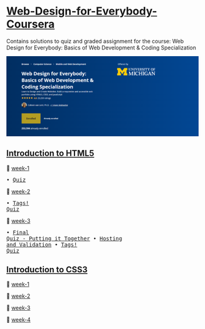# [Web-Design-for-Everybody-Coursera](https://www.coursera.org/specializations/web-design?)
Contains solutions to quiz and graded assignment for the course: Web Design for Everybody: Basics of Web Development &amp; Coding Specialization

![course image](/images/main.png)

## [Introduction to HTML5](https://github.com/santhosh-programmer/Web-Design-for-Everybody-Coursera/tree/main/Introduction-to-HTML5)
🎈 [week-1](https://github.com/santhosh-programmer/Web-Design-for-Everybody-Coursera/tree/main/Introduction-to-HTML5/week-1)<br><pre>
• [Quiz](https://github.com/santhosh-programmer/Web-Design-for-Everybody-Coursera/blob/main/Introduction-to-HTML5/week-1/quiz.md)</pre>

🎈 [week-2](https://github.com/santhosh-programmer/Web-Design-for-Everybody-Coursera/tree/main/Introduction-to-HTML5/week-2)<br><pre>
• [Tags! Quiz](https://github.com/santhosh-programmer/Web-Design-for-Everybody-Coursera/blob/main/Introduction-to-HTML5/week-2/Tags!-quiz.md)</pre>

🎈 [week-3](https://github.com/santhosh-programmer/Web-Design-for-Everybody-Coursera/tree/main/Introduction-to-HTML5/week-3)<br><pre>
• [Final Quiz - Putting it Together](https://github.com/santhosh-programmer/Web-Design-for-Everybody-Coursera/blob/main/Introduction-to-HTML5/week-3/Final-Quiz-Putting-it-Together.md)
• [Hosting and Validation](https://github.com/santhosh-programmer/Web-Design-for-Everybody-Coursera/blob/main/Introduction-to-HTML5/week-3/Hosting-and-Validation-quiz.md)
• [Tags! Quiz](https://github.com/santhosh-programmer/Web-Design-for-Everybody-Coursera/blob/main/Introduction-to-HTML5/week-2/Tags!-quiz.md)</pre>

## [Introduction to CSS3](https://github.com/santhosh-programmer/Web-Design-for-Everybody-Coursera/tree/main/Introduction-to-CSS3)

🎈 [week-1](https://github.com/santhosh-programmer/Web-Design-for-Everybody-Coursera/tree/main/Introduction-to-CSS3/week-1)

🎈 [week-2](https://github.com/santhosh-programmer/Web-Design-for-Everybody-Coursera/tree/main/Introduction-to-CSS3/week-2)

🎈 [week-3](https://github.com/santhosh-programmer/Web-Design-for-Everybody-Coursera/tree/main/Introduction-to-CSS3/week-3)

🎈 [week-4](https://github.com/santhosh-programmer/Web-Design-for-Everybody-Coursera/tree/main/Introduction-to-CSS3/week-4)
